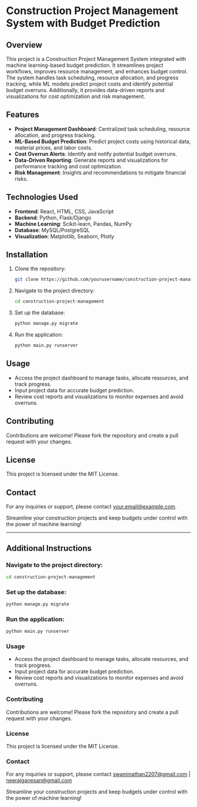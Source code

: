 
# Construction Project Management System with Budget Prediction

## Overview

This project is a Construction Project Management System integrated with machine learning-based budget prediction. It streamlines project workflows, improves resource management, and enhances budget control. The system handles task scheduling, resource allocation, and progress tracking, while ML models predict project costs and identify potential budget overruns. Additionally, it provides data-driven reports and visualizations for cost optimization and risk management.

## Features

- **Project Management Dashboard**: Centralized task scheduling, resource allocation, and progress tracking.
- **ML-Based Budget Prediction**: Predict project costs using historical data, material prices, and labor costs.
- **Cost Overrun Alerts**: Identify and notify potential budget overruns.
- **Data-Driven Reporting**: Generate reports and visualizations for performance tracking and cost optimization.
- **Risk Management**: Insights and recommendations to mitigate financial risks.

## Technologies Used

- **Frontend**: React, HTML, CSS, JavaScript
- **Backend**: Python, Flask/Django
- **Machine Learning**: Scikit-learn, Pandas, NumPy
- **Database**: MySQL/PostgreSQL
- **Visualization**: Matplotlib, Seaborn, Plotly

## Installation

1. Clone the repository:

   ```bash
   git clone https://github.com/yourusername/construction-project-management.git
   ```

2. Navigate to the project directory:

   ```bash
   cd construction-project-management
   ```

3. Set up the database:

   ```bash
   python manage.py migrate
   ```

4. Run the application:

   ```bash
   python main.py runserver
   ```

## Usage

- Access the project dashboard to manage tasks, allocate resources, and track progress.
- Input project data for accurate budget prediction.
- Review cost reports and visualizations to monitor expenses and avoid overruns.

## Contributing

Contributions are welcome! Please fork the repository and create a pull request with your changes.

## License

This project is licensed under the MIT License.

## Contact

For any inquiries or support, please contact your.email@example.com.

Streamline your construction projects and keep budgets under control with the power of machine learning!

---

## Additional Instructions

### Navigate to the project directory:
```bash
cd construction-project-management
```

### Set up the database:
```bash
python manage.py migrate
```

### Run the application:
```bash
python main.py runserver
```

### Usage

- Access the project dashboard to manage tasks, allocate resources, and track progress.
- Input project data for accurate budget prediction.
- Review cost reports and visualizations to monitor expenses and avoid overruns.

### Contributing

Contributions are welcome! Please fork the repository and create a pull request with your changes.

### License

This project is licensed under the MIT License.

### Contact

For any inquiries or support, please contact swaminathan2207@gmail.com | neerajganesan@gmail.com

Streamline your construction projects and keep budgets under control with the power of machine learning!
```
